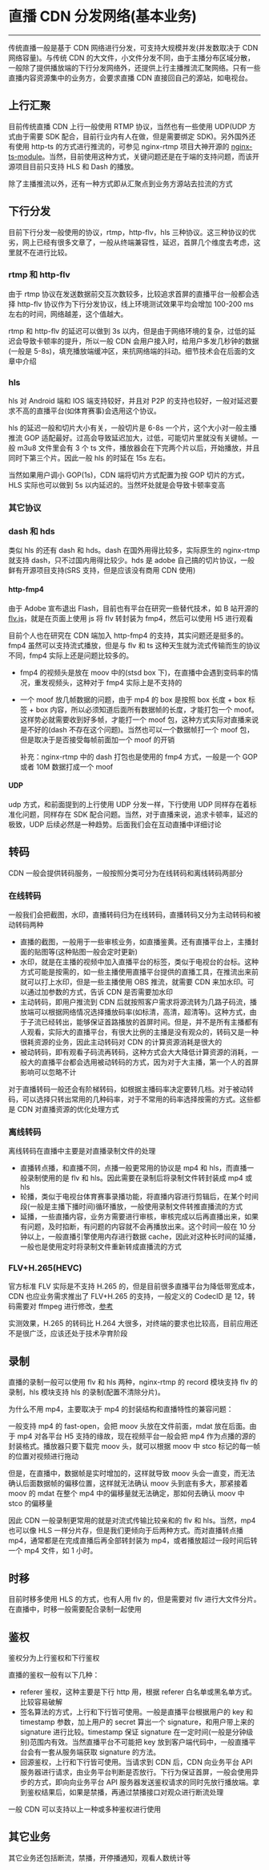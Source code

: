 # 直播 CDN 分发网络(基本业务)
---

传统直播一般是基于 CDN 网络进行分发，可支持大规模并发(并发数取决于 CDN 网络容量)。与传统 CDN 的大文件，小文件分发不同，由于主播分布区域分散，一般除了提供播放端的下行分发网络外，还提供上行主播推流汇聚网络。只有一些直播内容资源集中的业务方，会要求直播 CDN 直接回自己的源站，如电视台。

## 上行汇聚

目前传统直播 CDN 上行一般使用 RTMP 协议，当然也有一些使用 UDP(UDP 方式由于需要 SDK 配合，目前行业内有人在做，但是需要绑定 SDK)。另外国外还有使用 http-ts 的方式进行推流的，可参见 nginx-rtmp 项目大神开源的 [nginx-ts-module](https://github.com/arut/nginx-ts-module)。当然，目前使用这种方式，关键问题还是在于端的支持问题，而该开源项目目前只支持 HLS 和 Dash 的播放。

除了主播推流以外，还有一种方式即从汇聚点到业务方源站去拉流的方式

## 下行分发

目前下行分发一般使用的协议，rtmp，http-flv，hls 三种协议。这三种协议的优劣，网上已经有很多文章了，一般从终端兼容性，延迟，首屏几个维度去考虑，这里就不在进行比较。

### rtmp 和 http-flv

由于 rtmp 协议在发送数据前交互次数较多，比较追求首屏的直播平台一般都会选择 http-flv 协议作为下行分发协议，线上环境测试效果平均会增加 100-200 ms 左右的时间，网络越差，这个值越大。

rtmp 和 http-flv 的延迟可以做到 3s 以内，但是由于网络环境的复杂，过低的延迟会导致卡顿率的提升，所以一般 CDN 会用户接入时，给用户多发几秒钟的数据(一般是 5-8s)，填充播放端缓冲区，来抗网络端的抖动。细节技术会在后面的文章中介绍

### hls

hls 对 Android 端和 IOS 端支持较好，并且对 P2P 的支持也较好，一般对延迟要求不高的直播平台(如体育赛事)会选用这个协议。

hls 的延迟一般和切片大小有关，一般切片是 6-8s 一个片，这个大小对一般主播推流 GOP 适配最好。过高会导致延迟加大，过低，可能切片里就没有关键帧。一般 m3u8 文件里会有 3 个 ts 文件，播放器会在下完两个片以后，开始播放，并且同时下第三个片。因此一般 hls 的时延在 15s 左右。

当然如果用户调小 GOP(1s)，CDN 端将切片方式配置为按 GOP 切片的方式，HLS 实际也可以做到 5s 以内延迟的。当然坏处就是会导致卡顿率变高

### 其它协议

### dash 和 hds

类似 hls 的还有 dash 和 hds。dash 在国外用得比较多，实际原生的 nginx-rtmp 就支持 dash，只不过国内用得比较少。hds 是 adobe 自己搞的切片协议，一般鲜有开源项目支持(SRS 支持，但是应该没有商用 CDN 使用)

#### http-fmp4

由于 Adobe 宣布退出 Flash，目前也有平台在研究一些替代技术，如 B 站开源的 [flv.js](https://github.com/Bilibili/flv.js)，就是在页面上使用 js 将 flv 转封装为 fmp4，然后可以使用 H5 进行观看

目前个人也在研究在 CDN 端加入 http-fmp4 的支持，其实问题还是挺多的。fmp4 虽然可以支持流式播放，但是与 flv 和 ts 这种天生就为流式传输而生的协议不同，fmp4 实际上还是问题比较多的。

- fmp4 的视频头是放在 moov 中的(stsd box 下)，在直播中会遇到变码率的情况，重发视频头，这种对于 fmp4 实际上是不支持的
- 一个 moof 放几帧数据的问题，由于 mp4 的 box 是按照 box 长度 + box 标签 + box 内容，所以必须知道后面所有数据帧的长度，才能打包一个 moof。这样势必就需要收到好多帧，才能打一个 moof 包，这种方式实际对直播来说是不好的(dash 不存在这个问题)。当然也可以一个数据帧打一个 moof 包，但是取决于是否接受每帧前面加一个 moof 的开销

	补充：nginx-rtmp 中的 dash 打包也是使用的 fmp4 方式，一般是一个 GOP 或者 10M 数据打成一个 moof

#### UDP

udp 方式，和前面提到的上行使用 UDP 分发一样，下行使用 UDP 同样存在着标准化问题，同样存在 SDK 配合问题。当然，对于直播来说，追求卡顿率，延迟的极致，UDP 后续必然是一种趋势。后面我们会在互动直播中详细讨论

## 转码

CDN 一般会提供转码服务，一般按照分类可分为在线转码和离线转码两部分

### 在线转码

一般我们会把截图，水印，直播转码归为在线转码，直播转码又分为主动转码和被动转码两种

- 直播的截图，一般用于一些审核业务，如直播鉴黄。还有直播平台上，主播封面的贴图等(这种贴图一般会定时更新)
- 水印，就是在主播的视频中加入直播平台的标签，类似于电视台的台标。这种方式可能是按需的，如一些主播使用直播平台提供的直播工具，在推流出来前就可以打上水印，但是一些主播使用 OBS 推流，就需要 CDN 来加水印。可以通过加参数的方式，告诉 CDN 是否需要加水印
- 主动转码，即用户推流到 CDN 后就按照客户需求将源流转为几路子码流，播放端可以根据网络情况选择播放码率(如标清，高清，超清等)。这种方式，由于子流已经转出，能够保证首路播放的首屏时间。但是，并不是所有主播都有人观看，实际大的直播平台，有很大比例的主播是没有观众的，转码又是一种很耗资源的业务，因此主动转码对 CDN 的计算资源消耗是很大的
- 被动转码，即有观看子码流再转码，这种方式会大大降低计算资源的消耗，一般大的直播平台都会选用被动转码的方式，因为对于大主播，第一个人的首屏影响可以忽略不计

对于直播转码一般还会有阶梯转码，如根据主播码率决定要转几档。对于被动转码，可以选择只转出常用的几种码率，对于不常用的码率选择按需的方式。这些都是 CDN 对直播资源的优化处理方式

### 离线转码

离线转码在直播中主要是对直播录制文件的处理

- 直播转点播，和直播不同，点播一般更常用的协议是 mp4 和 hls，而直播一般录制使用的是 flv 和 hls。因此需要在录制后将录制文件转封装成 mp4 或 hls
- 轮播，类似于电视台体育赛事录播功能，将直播内容进行剪辑后，在某个时间段(一般是主播下播时间)循环播放，一般使用录制文件转推直播流的方式
- 延播，一些直播内容，业务方需要进行审核，审核完成以后再直播出来，如果有问题，及时掐断，有问题的内容就不会再播放出来。这个时间一般在 10 分钟以上，一般直播引擎使用内存进行数据 cache，因此对这种长时间的延播，一般也是使用定时将录制文件重新转成直播流的方式

### FLV+H.265(HEVC)

官方标准 FLV 实际是不支持 H.265 的，但是目前很多直播平台为降低带宽成本，CDN 也应业务需求推出了 FLV+H.265 的支持，一般定义的 CodecID 是 12，转码需要对 ffmpeg 进行修改，[参考](https://github.com/CDN-Union/H265/tree/master/Code)

实测效果，H.265 的转码比 H.264 大很多，对终端的要求也比较高，目前应用还不是很广泛，应该还处于技术孕育阶段

## 录制

直播的录制一般可以使用 flv 和 hls 两种，nginx-rtmp 的 record 模块支持 flv 的录制，hls 模块支持 hls 的录制(配置不清除分片)。

为什么不用 mp4，主要取决于 mp4 的封装结构和直播特性的兼容问题：

一般支持 mp4 的 fast-open，会把 moov 头放在文件前面，mdat 放在后面。由于 mp4 对各平台 H5 支持的缘故，现在视频平台一般会把 mp4 作为点播的源的封装格式。播放器只要下载完 moov 头，就可以根据 moov 中 stco 标记的每一帧的位置对视频进行拖动

但是，在直播中，数据帧是实时增加的，这样就导致 moov 头会一直变，而无法确认后面数据帧的偏移位置，这样就无法确认 moov 头到底有多大，那紧接着 moov 的 mdat 在整个 mp4 中的偏移量就无法确定，那如何去确认 moov 中 stco 的偏移量

因此 CDN 一般录制更常用的就是对流式传输比较亲和的 flv 和 hls。当然，mp4 也可以像 HLS 一样分片存，但是我们更倾向于后两种方式。而对直播转点播 mp4，通常都是在完成直播后再全部转封装为 mp4，或者播放超过一段时间后转一个 mp4 文件，如 1 小时。

## 时移

目前时移多使用 HLS 的方式，也有人用 flv 的，但是需要对 flv 进行大文件分片。在直播中，时移一般需要配合录制一起使用

## 鉴权

鉴权分为上行鉴权和下行鉴权

直播的鉴权一般有以下几种：

- referer 鉴权，这种主要是下行 http 用，根据 referer 白名单或黑名单方式。比较容易破解
- 签名算法的方式，上行和下行皆可使用。一般是直播平台根据用户的 key 和 timestamp 参数，加上用户的 secret 算出一个 signature，和用户带上来的 signature 进行比较。timestamp 保证 signature 在一定时间(一般是分钟级别)范围内有效。当然直播平台不可能把 key 放到客户端代码中，一般直播平台会有一套从服务端获取 signature 的方法。
- 回源鉴权，上行和下行皆可使用。当请求到 CDN 后，CDN 向业务平台 API 服务器进行请求，由业务平台判断是否放行。下行为保证首屏，一般会使用异步的方式，即向向业务平台 API 服务器发送鉴权请求的同时先放行播放端。拿到鉴权结果后，如果是禁播，再通过禁播接口对观众进行断流处理

一般 CDN 可以支持以上一种或多种鉴权进行使用

## 其它业务

其它业务还包括断流，禁播，开停播通知，观看人数统计等